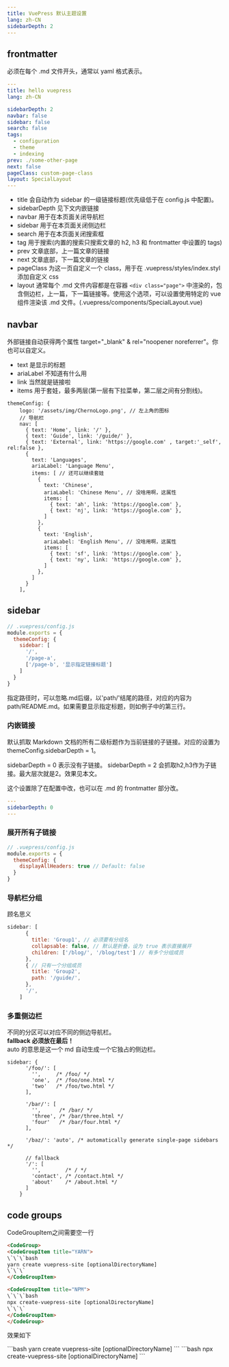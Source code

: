 ```yaml
---
title: VuePress 默认主题设置
lang: zh-CN
sidebarDepth: 2 
---
```


## frontmatter
必须在每个 .md 文件开头，通常以 yaml 格式表示。
```yaml
---
title: hello vuepress
lang: zh-CN

sidebarDepth: 2 
navbar: false 
sidebar: false
search: false
tags:
  - configuration
  - theme
  - indexing
prev: ./some-other-page
next: false
pageClass: custom-page-class
layout: SpecialLayout
---
```
* title 会自动作为 sidebar 的一级链接标题(优先级低于在 config.js 中配置)。
* sidebarDepth 见下文内嵌链接
* navbar 用于在本页面关闭导航栏
* sidebar 用于在本页面关闭侧边栏
* search 用于在本页面关闭搜索框
* tag 用于搜索(内置的搜索只搜索文章的 h2, h3 和 frontmatter 中设置的 tags)
* prev 文章底部，上一篇文章的链接
* next 文章底部，下一篇文章的链接
* pageClass 为这一页自定义一个 class，用于在 .vuepress/styles/index.styl 添加自定义 css
* layout 通常每个 .md 文件内容都是在容器 `<div class="page">` 中渲染的，包含侧边栏，上一篇，下一篇链接等。使用这个选项，可以设置使用特定的 vue 组件渲染该 .md 文件。(.vuepress/components/SpecialLayout.vue)


## navbar
外部链接自动获得两个属性 target="_blank" & rel="noopener noreferrer"。你也可以自定义。
* text 是显示的标题
* ariaLabel 不知道有什么用
* link 当然就是链接啦
* items 用于套娃，最多两层(第一层有下拉菜单，第二层之间有分割线)。
```js{7}
themeConfig: {
    logo: '/assets/img/ChernoLogo.png', // 左上角的图标
    // 导航栏
    nav: [
      { text: 'Home', link: '/' },
      { text: 'Guide', link: '/guide/' },
      { text: 'External', link: 'https://google.com' , target:'_self', rel:false },
      {
        text: 'Languages',
        ariaLabel: 'Language Menu',
        items: [ // 还可以继续套娃
          {
            text: 'Chinese',
            ariaLabel: 'Chinese Menu', // 没啥用啊，这属性
            items: [
              { text: 'ah', link: 'https://google.com' },
              { text: 'nj', link: 'https://google.com' },
            ]
          },
          {
            text: 'English',
            ariaLabel: 'English Menu', // 没啥用啊，这属性
            items: [
              { text: 'sf', link: 'https://google.com' },
              { text: 'ny', link: 'https://google.com' },
            ]
          },
        ]
      }
    ],

```

## sidebar
```js
// .vuepress/config.js
module.exports = {
  themeConfig: {
    sidebar: [
      '/',
      '/page-a',
      ['/page-b', '显示指定链接标题']
    ]
  }
}
```
指定路径时，可以忽略.md后缀，以'path/'结尾的路径，对应的内容为 path/README.md。如果需要显示指定标题，则如例子中的第三行。

### 内嵌链接
默认抓取 Markdown 文档的所有二级标题作为当前链接的子链接。对应的设置为 themeConfig.sidebarDepth = 1。

sidebarDepth = 0 表示没有子链接。
sidebarDepth = 2 会抓取h2,h3作为子链接。最大层次就是2。效果见本文。

这个设置除了在配置中改，也可以在 .md 的 frontmatter 部分改。
```yaml
---
sidebarDepth: 0
---
```

### 展开所有子链接
```js
// .vuepress/config.js
module.exports = {
  themeConfig: {
    displayAllHeaders: true // Default: false
  }
}
```

### 导航栏分组
顾名思义
```js
sidebar: [
      {
        title: 'Group1', // 必须要有分组名
        collapsable: false, // 默认是折叠，设为 true 表示直接展开
        children: ['/blog/', '/blog/test'] // 有多个分组成员
      },
      { // 只有一个分组成员
        title: 'Group2',
        path: '/guide/',
      },
      '/',
    ]
```

### 多重侧边栏
不同的分区可以对应不同的侧边导航栏。  
**fallback 必须放在最后！**  
auto 的意思是这一个 md 自动生成一个它独占的侧边栏。
```js{14}
sidebar: {
      '/foo/': [
        '',     /* /foo/ */
        'one',  /* /foo/one.html */
        'two'   /* /foo/two.html */
      ],

      '/bar/': [
        '',      /* /bar/ */
        'three', /* /bar/three.html */
        'four'   /* /bar/four.html */
      ],

      '/baz/': 'auto', /* automatically generate single-page sidebars */

      // fallback
      '/': [
        '',        /* / */
        'contact', /* /contact.html */
        'about'    /* /about.html */
      ]
    }
```

## code groups
CodeGroupItem之间需要空一行
```html
<CodeGroup>
<CodeGroupItem title="YARN">
\`\`\`bash
yarn create vuepress-site [optionalDirectoryName]
\`\`\`
</CodeGroupItem>

<CodeGroupItem title="NPM">
\`\`\`bash
npx create-vuepress-site [optionalDirectoryName]
\`\`\`
</CodeGroupItem>
</CodeGroup>
```
效果如下

<CodeGroup>
<CodeGroupItem title="YARN">
```bash
yarn create vuepress-site [optionalDirectoryName]
```
</CodeGroupItem>

<CodeGroupItem title="NPM">
```bash
npx create-vuepress-site [optionalDirectoryName]
```
</CodeGroupItem>
</CodeGroup>